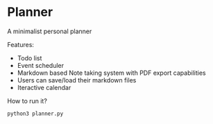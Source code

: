 # Planner

A minimalist personal planner

Features: 

 - Todo list
 - Event scheduler
 - Markdown based Note taking system with PDF export capabilities
 - Users can save/load their markdown files
 - Iteractive calendar

How to run it? 
```{sh}
python3 planner.py
```
